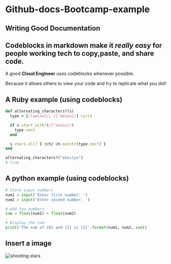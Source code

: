 # Github-docs-Bootcamp-example

## Writing Good Documentation

## Codeblocks in markdown make it *really easy* for people working tech to copy,paste, and share code.
A good __Cloud Engineer__ uses codeblocks whenever possible.

Because it allows others to view your code and try to replicate what you did!

## A Ruby example (using codeblocks)

```ruby
def alternating_characters?(s)
  type = [/[aeiou]/, /[^aeiou]/].cycle

  if s.start_with?(/[^aeiou]/)
    type.next
  end

  s.chars.all? { |ch| ch.match?(type.next) }
end

alternating_characters?("ateciyu")
# true
```

## A python example (using codeblocks)
```python
# Store input numbers
num1 = input('Enter first number: ')
num2 = input('Enter second number: ')

# Add two numbers
sum = float(num1) + float(num2)

# Display the sum
print('The sum of {0} and {1} is {2}'.format(num1, num2, sum))

```

## Insert a image

![shooting stars](https://github.com/oakzd/github-docs-Bootcamp-example/assets/11877532/2b5b6705-27ec-4267-898c-09d5d18db30d)


